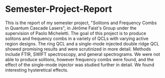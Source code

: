 # Semester-Project-Report
This is the report of my semester project, "Solitons and Frequency Combs in Quantum Cascade Lasers", in Jérôme Faist's Group under the supervision of Paolo Micheletti. The goal of this project is to produce solitons and frequency combs in a variety of QCLs with varying active region designs. The ring QCL and a single-mode injected double ridge QCL showed promising results and were scrutinized in more detail. Methods include FTIR, SWIFT spectroscopy, and general spectrograms. We were not able to produce solitons, however frequency combs were found, and the effect of the single-mode injector was studied further in detail. We found interesting hysteretical effects.
